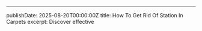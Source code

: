---
publishDate: 2025-08-20T00:00:00Z
title: How To Get Rid Of Station In Carpets
excerpt: Discover effective